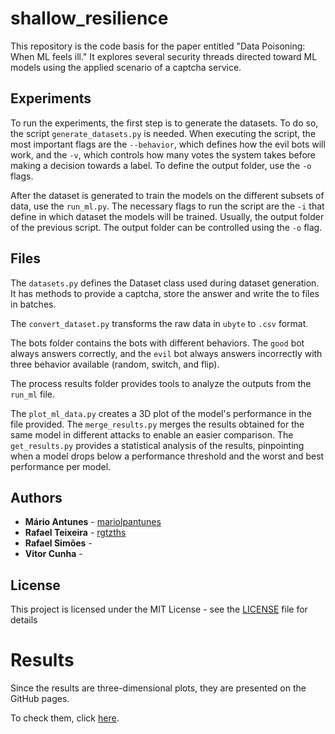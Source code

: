 # shallow_resilience
This repository is the code basis for the paper entitled "Data Poisoning: When ML feels ill."
It explores several security threads directed toward ML models using the applied scenario of a captcha service.

## Experiments

To run the experiments, the first step is to generate the datasets. To do so, the script `generate_datasets.py` is needed.
When executing the script, the most important flags are the `--behavior`, which defines how the evil bots
will work, and the `-v`, which controls how many votes the system takes before making a decision towards 
a label. To define the output folder, use the `-o` flags.

After the dataset is generated to train the models on the different subsets of data, use the `run_ml.py`.
The necessary flags to run the script are the `-i` that define in which dataset the models will be trained.
Usually, the output folder of the previous script. The output folder can be controlled using the `-o` flag.

## Files

The `datasets.py` defines the Dataset class used during dataset generation. 
It has methods to provide a captcha, store the answer and write the to files in batches.

The `convert_dataset.py` transforms the raw data in `ubyte` to `.csv` format.

The bots folder contains the bots with different behaviors. 
The `good` bot always answers correctly, and the `evil` bot always answers incorrectly with three behavior available (random, switch, and flip).

The process results folder provides tools to analyze the outputs from the `run_ml` file.

The `plot_ml_data.py` creates a 3D plot of the model's performance in the file provided.
The `merge_results.py` merges the results obtained for the same model in different attacks to enable an easier comparison.
The `get_results.py` provides a statistical analysis of the results, pinpointing when a model drops below a performance threshold and the worst and best performance per model.

## Authors

* **Mário Antunes** - [mariolpantunes](https://github.com/mariolpantunes)
* **Rafael Teixeira** - [rgtzths](https://github.com/rgtzths)
* **Rafael Simões** - []()
* **Vitor Cunha** - []()

## License

This project is licensed under the MIT License - see the [LICENSE](LICENSE) file for details

# Results 

Since the results are three-dimensional plots, they are presented on the GitHub pages.

To check them, click <a href="https://anonymous.4open.science/w/shallow_resilience-F0A3/" target="_blank">here</a>.
